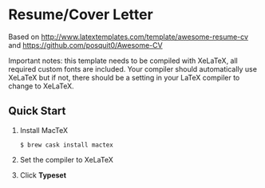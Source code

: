 # Resume/Cover Letter

Based on http://www.latextemplates.com/template/awesome-resume-cv and https://github.com/posquit0/Awesome-CV

Important notes: this template needs to be compiled with XeLaTeX, all required custom fonts are included. Your compiler should automatically use XeLaTeX but if not, there should be a setting in your LaTeX compiler to change to XeLaTeX.

## Quick Start

1. Install MacTeX

    ```console
    $ brew cask install mactex
    ```

1. Set the compiler to XeLaTeX
1. Click **Typeset**
